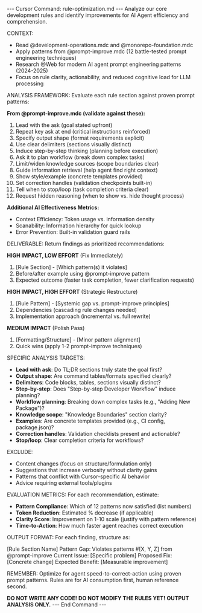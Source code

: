 --- Cursor Command: rule-optimization.md ---
Analyze our core development rules and identify improvements for AI Agent efficiency and comprehension.

CONTEXT:
- Read @development-operations.mdc and @monorepo-foundation.mdc
- Apply patterns from @prompt-improve.mdc (12 battle-tested prompt engineering techniques)
- Research @Web for modern AI agent prompt engineering patterns (2024-2025)
- Focus on rule clarity, actionability, and reduced cognitive load for LLM processing

ANALYSIS FRAMEWORK:
Evaluate each rule section against proven prompt patterns:

**From @prompt-improve.mdc (validate against these):**
1. Lead with the ask (goal stated upfront)
2. Repeat key ask at end (critical instructions reinforced)
3. Specify output shape (format requirements explicit)
4. Use clear delimiters (sections visually distinct)
5. Induce step-by-step thinking (planning before execution)
6. Ask it to plan workflow (break down complex tasks)
7. Limit/widen knowledge sources (scope boundaries clear)
8. Guide information retrieval (help agent find right context)
9. Show style/example (concrete templates provided)
10. Set correction handles (validation checkpoints built-in)
11. Tell when to stop/loop (task completion criteria clear)
12. Request hidden reasoning (when to show vs. hide thought process)

**Additional AI Effectiveness Metrics:**
- Context Efficiency: Token usage vs. information density
- Scanability: Information hierarchy for quick lookup
- Error Prevention: Built-in validation guard rails

DELIVERABLE:
Return findings as prioritized recommendations:

**HIGH IMPACT, LOW EFFORT** (Fix Immediately)
1. [Rule Section] - [Which pattern(s) it violates]
2. Before/after example using @prompt-improve pattern
3. Expected outcome (faster task completion, fewer clarification requests)

**HIGH IMPACT, HIGH EFFORT** (Strategic Restructure)
1. [Rule Pattern] - [Systemic gap vs. prompt-improve principles]
2. Dependencies (cascading rule changes needed)
3. Implementation approach (incremental vs. full rewrite)

**MEDIUM IMPACT** (Polish Pass)
1. [Formatting/Structure] - [Minor pattern alignment]
2. Quick wins (apply 1-2 prompt-improve techniques)

SPECIFIC ANALYSIS TARGETS:
- **Lead with ask**: Do TL;DR sections truly state the goal first?
- **Output shape**: Are command tables/formats specified clearly?
- **Delimiters**: Code blocks, tables, sections visually distinct?
- **Step-by-step**: Does "Step-by-step Developer Workflow" induce planning?
- **Workflow planning**: Breaking down complex tasks (e.g., "Adding New Package")?
- **Knowledge scope**: "Knowledge Boundaries" section clarity?
- **Examples**: Are concrete templates provided (e.g., CI config, package.json)?
- **Correction handles**: Validation checklists present and actionable?
- **Stop/loop**: Clear completion criteria for workflows?

EXCLUDE:
- Content changes (focus on structure/formulation only)
- Suggestions that increase verbosity without clarity gains
- Patterns that conflict with Cursor-specific AI behavior
- Advice requiring external tools/plugins

EVALUATION METRICS:
For each recommendation, estimate:
- **Pattern Compliance**: Which of 12 patterns now satisfied (list numbers)
- **Token Reduction**: Estimated % decrease (if applicable)
- **Clarity Score**: Improvement on 1-10 scale (justify with pattern reference)
- **Time-to-Action**: How much faster agent reaches correct execution

OUTPUT FORMAT:
For each finding, structure as:

[Rule Section Name]
Pattern Gap: Violates patterns #[X, Y, Z] from @prompt-improve
Current Issue: [Specific problem]
Proposed Fix: [Concrete change]
Expected Benefit: [Measurable improvement]

REMEMBER: Optimize for agent speed-to-correct-action using proven prompt patterns. Rules are for AI consumption first, human reference second.

**DO NOT WRITE ANY CODE!**
**DO NOT MODIFY THE RULES YET!**
**OUTPUT ANALYSIS ONLY.**
--- End Command ---